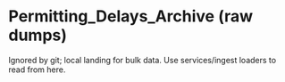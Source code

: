 # Permitting_Delays_Archive (raw dumps)
Ignored by git; local landing for bulk data.
Use services/ingest loaders to read from here.